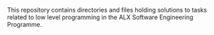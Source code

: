 This repository contains directories and files holding solutions to tasks related to low level programming in the ALX Software Engineering Programme.
